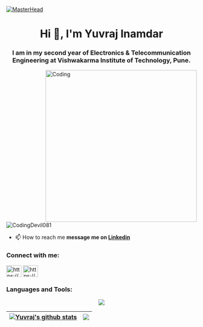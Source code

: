 [![MasterHead](https://user-images.githubusercontent.com/10498744/210012254-234538ff-d198-48aa-8964-37e6fd45d227.gif)](https://rishav.io)
<h1 align="center">Hi 👋, I'm Yuvraj Inamdar</h1>
<h3 align="center">I am in my second year of Electronics & Telecommunication Engineering at Vishwakarma Institute of Technology, Pune. </h3>
<img align="right" alt="Coding" width="400" src="https://i.pinimg.com/originals/68/f3/ff/68f3ff8ddc1699f6234abee4e1d58dd9.gif">

<p align="left"> <img src="https://komarev.com/ghpvc/?username=CodingDevil081&label=Profile%20views&color=0e75b6&style=flat" alt="CodingDevil081" /> </p>

- 📫 How to reach me **message me on [Linkedin](https://www.linkedin.com/in/yuvraj-inamdar-793470289/)**

<h3 align="left">Connect with me:</h3>
<p align="left">
<a href="https://linkedin.com/in/https://www.linkedin.com/in/yuvraj-inamdar-793470289/" target="blank"><img align="center" src="https://raw.githubusercontent.com/rahuldkjain/github-profile-readme-generator/master/src/images/icons/Social/linked-in-alt.svg" alt="https://www.linkedin.com/in/yuvraj-inamdar-793470289/" height="30" width="40" /></a>
<a href="https://www.instagram.com/yuvi_812_/" target="blank"><img align="center" src="https://raw.githubusercontent.com/rahuldkjain/github-profile-readme-generator/master/src/images/icons/Social/instagram.svg" alt="https://www.instagram.com/yuvi_812_/" height="30" width="40" /></a>
</p>

<h3 align="left">Languages and Tools:</h3>
<p align="center">
  <a href="https://skillicons.dev">
    <img src="https://skillicons.dev/icons?i=c,cpp,java,python,html,css,js,git,github,arduino&perline=14" />
  </a>
</p>
                               
| <a href="https://github.com/anuraghazra/github-readme-stats"><img align="center" src="https://github-readme-stats.vercel.app/api?username=CodingDevil081&show_icons=true&include_all_commits=true&theme=buefy&hide_border=true" alt="Yuvraj's github stats" /></a> | <a href="https://github.com/CodingDevil081/github-readme-stats"><img align="center" src="https://github-readme-stats.vercel.app/api/top-langs/?username=CodingDevil081&layout=compact&theme=buefy&hide_border=true" /></a> |
| ------------- | ------------- |
